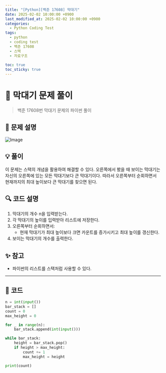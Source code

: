 ```yaml
---
title: "[Python][백준 17608] 막대기"
date: 2025-02-02 10:00:00 +0900
last_modified_at: 2025-02-02 10:00:00 +0900
categories:
  - Python Coding Test
tags:
  - python
  - coding test
  - 백준 17608
  - 스택
  - 자료구조
  
toc: true
toc_sticky: true
---
```


# 📏 막대기 문제 풀이

> 백준 17608번 막대기 문제의 파이썬 풀이

## 📝 문제 설명

![Image](https://github.com/user-attachments/assets/56929ed8-6018-4752-9e86-e2841113f20d)

## 💡 풀이

이 문제는 스택의 개념을 활용하여 해결할 수 있다. 오른쪽에서 봤을 때 보이는 막대기는 자신의 오른쪽에 있는 모든 막대기보다 큰 막대기이다. 따라서 오른쪽부터 순회하면서 현재까지의 최대 높이보다 큰 막대기를 찾으면 된다.

## 🔍 코드 설명

1. 막대기의 개수 n을 입력받는다.
2. 각 막대기의 높이를 입력받아 리스트에 저장한다.
3. 오른쪽부터 순회하면서:
   - 현재 막대기가 최대 높이보다 크면 카운트를 증가시키고 최대 높이를 갱신한다.
4. 보이는 막대기의 개수를 출력한다.

## ✨ 참고

- 파이썬의 리스트를 스택처럼 사용할 수 있다.

---

## 📝 코드

```python
n = int(input())
bar_stack = []
count = 0
max_height = 0

for _ in range(n):
    bar_stack.append(int(input()))

while bar_stack:
    height = bar_stack.pop()
    if height > max_height:
        count += 1
        max_height = height

print(count)
```